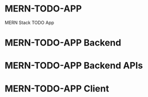 # MERN-TODO-APP

MERN Stack TODO App

# MERN-TODO-APP Backend

# MERN-TODO-APP Backend APIs

# MERN-TODO-APP Client
